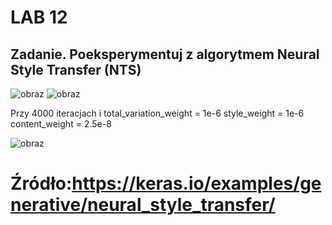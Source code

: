 # LAB 12
## Zadanie. Poeksperymentuj z algorytmem Neural Style Transfer (NTS)

![obraz](https://user-images.githubusercontent.com/38810840/150690057-19a64beb-c7e2-475e-aada-135eaf1ab87e.png)
![obraz](https://user-images.githubusercontent.com/38810840/150690269-c784578e-2b2f-4494-8261-4e0d09d6cd4d.png)

Przy 4000 iteracjach i 
total_variation_weight = 1e-6
style_weight = 1e-6
content_weight = 2.5e-8

![obraz](https://user-images.githubusercontent.com/38810840/150690187-ffb20f25-3a69-4253-9cb0-e98d19ed92fe.png)




# Źródło:https://keras.io/examples/generative/neural_style_transfer/
